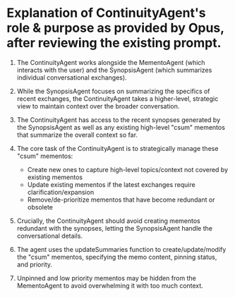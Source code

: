 # Explanation of ContinuityAgent's role & purpose as provided by Opus, after reviewing the existing prompt.

1. The ContinuityAgent works alongside the MementoAgent (which interacts with the user) and the SynopsisAgent (which summarizes individual conversational exchanges).

2. While the SynopsisAgent focuses on summarizing the specifics of recent exchanges, the ContinuityAgent takes a higher-level, strategic view to maintain context over the broader conversation.

3. The ContinuityAgent has access to the recent synopses generated by the SynopsisAgent as well as any existing high-level "csum" mementos that summarize the overall context so far.

4. The core task of the ContinuityAgent is to strategically manage these "csum" mementos:
   - Create new ones to capture high-level topics/context not covered by existing mementos
   - Update existing mementos if the latest exchanges require clarification/expansion
   - Remove/de-prioritize mementos that have become redundant or obsolete

5. Crucially, the ContinuityAgent should avoid creating mementos redundant with the synopses, letting the SynopsisAgent handle the conversational details.

6. The agent uses the updateSummaries function to create/update/modify the "csum" mementos, specifying the memo content, pinning status, and priority.

7. Unpinned and low priority mementos may be hidden from the MementoAgent to avoid overwhelming it with too much context.
